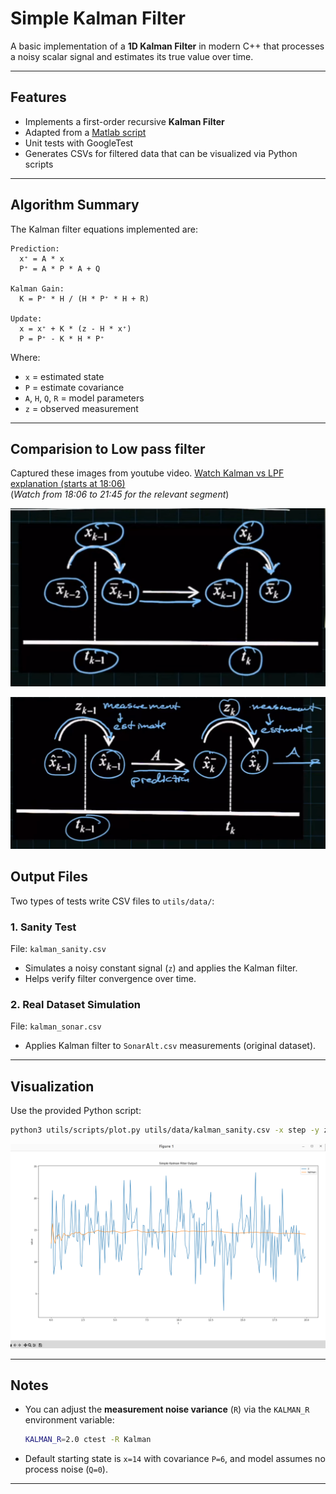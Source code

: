# Simple Kalman Filter

A basic implementation of a **1D Kalman Filter** in modern C++ that processes a noisy scalar signal and estimates its true value over time.

---

## Features

- Implements a first-order recursive **Kalman Filter**
- Adapted from a [Matlab script](https://drive.google.com/drive/folders/1oWAfdf_yQxBGWD2QgRBZjDGRykVwizBg)
- Unit tests with GoogleTest
- Generates CSVs for filtered data that can be visualized via Python scripts

---

## Algorithm Summary

The Kalman filter equations implemented are:

```
Prediction:
  x⁺ = A * x
  P⁺ = A * P * A + Q

Kalman Gain:
  K = P⁺ * H / (H * P⁺ * H + R)

Update:
  x = x⁺ + K * (z - H * x⁺)
  P = P⁺ - K * H * P⁺
```

Where:

- `x` = estimated state
- `P` = estimate covariance
- `A`, `H`, `Q`, `R` = model parameters
- `z` = observed measurement

---

## Comparision to Low pass filter
Captured these images from youtube video. [Watch Kalman vs LPF explanation (starts at 18:06)](https://www.youtube.com/watch?v=qCZ2UTgLM_g&t=1086s)  
(*Watch from 18:06 to 21:45 for the relevant segment*)

![LPF Stages](assets/lpf.png)

![Kalman Stages](assets/kalman.png)

## Output Files

Two types of tests write CSV files to `utils/data/`:

### 1. Sanity Test

File: `kalman_sanity.csv`

- Simulates a noisy constant signal (`z`) and applies the Kalman filter.
- Helps verify filter convergence over time.

### 2. Real Dataset Simulation

File: `kalman_sonar.csv`

- Applies Kalman filter to `SonarAlt.csv` measurements (original dataset).

---

## Visualization

Use the provided Python script:

```bash
python3 utils/scripts/plot.py utils/data/kalman_sanity.csv -x step -y z filtered --title "Kalman Filter"
```


![LPF Alpha Comparison](assets/Voltage.png)


---

## Notes

- You can adjust the **measurement noise variance** (`R`) via the `KALMAN_R` environment variable:

  ```bash
  KALMAN_R=2.0 ctest -R Kalman
  ```

- Default starting state is `x=14` with covariance `P=6`, and model assumes no process noise (`Q=0`).

---

